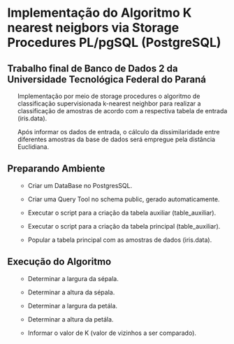 # Implementação do Algoritmo K nearest neigbors via Storage Procedures PL/pgSQL (PostgreSQL)

## Trabalho final de Banco de Dados 2 da Universidade Tecnológica Federal do Paraná

<ol> Implementação por meio de storage procedures o algoritmo de classificação supervisionada k-nearest neighbor para realizar a classificação de amostras de acordo com a respectiva tabela de entrada (iris.data). 

Após informar os dados de entrada, o cálculo da dissimilaridade entre diferentes amostras da base de dados será empregue pela distância Euclidiana.
</ol>

## Preparando Ambiente
<ol>

- Criar um DataBase no PostgresSQL.

- Criar uma Query Tool no schema public, gerado automaticamente.

- Executar o script para a criação da tabela auxiliar (table_auxiliar).

- Executar o script para a criação da tabela principal (table_auxiliar).

- Popular a tabela principal com as amostras de dados (iris.data).
</ol>

## Execução do Algoritmo
<ol>

- Determinar a largura da sépala.

- Determinar a altura da sépala.

- Determinar a largura da petála.

- Determinar a altura da petála.

- Informar o valor de K (valor de vizinhos a ser comparado).
</ol>
